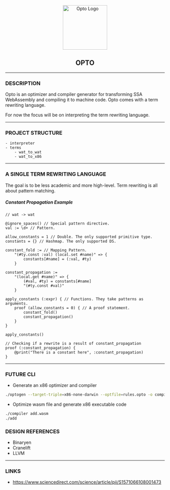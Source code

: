 <div align="center">
    <a href="#" target="_blank">
        <img src="https://image.flaticon.com/icons/svg/1179/1179774.svg" alt="Opto Logo" width="140" height="140"></img>
    </a>
</div>


<h2 align="center">OPTO</h2>

--------------

### DESCRIPTION

Opto is an optimizer and compiler generator for transforming SSA WebAssembly and compiling it to machine code. Opto comes with a term rewriting language.

For now the focus will be on interpreting the term rewriting language.

--------------

### PROJECT STRUCTURE

```
- interpreter
- terms
    - wat_to_wat
    - wat_to_x86
```

-------------

### A SINGLE TERM REWRITING LANGUAGE

The goal is to be less academic and more high-level. Term rewriting is all about pattern matching.

##### Constant Propagation Example

```
// wat -> wat

@ignore_spaces() // Special pattern directive.
val := \d+ // Pattern.

allow_constants = 1 // Double. The only supported primitive type.
constants = {} // Hashmap. The only supported DS.

constant_fold := // Mapping Pattern.
    "(#ty.const :val) (local.set #name)" => {
        constants[#name] = (:val, #ty)
    }

constant_propagation :=
    "(local.get #name)" => {
        (#val, #ty) = constants[#name]
        "(#ty.const #val)"
    }

apply_constants (:expr) { // Functions. They take patterns as arguments.
    proof (allow_constants = 0) { // A proof statement.
        constant_fold()
        constant_propagation()
    }
}

apply_constants()

// Checking if a rewrite is a result of constant_propagation
proof (:constant_propagation) {
    @print("There is a constant here", :constant_propagation)
}
```


--------------

### FUTURE CLI

- Generate an x86 optimizer and compiler

```bash
./optogen --target-triple=x86-none-darwin --optfile=rules.opto -o compiler
```

- Optimize wasm file and generate x86 executable code

```bash
./compiler add.wasm
./add
```

### DESIGN REFERENCES

- Binaryen
- Cranelift
- LLVM

--------------

### LINKS

- https://www.sciencedirect.com/science/article/pii/S1571066108001473
